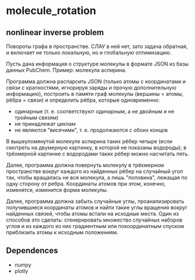 # molecule_rotation

## nonlinear inverse problem

Повороты графа в пространстве. СЛАУ в ней нет, зато задача обратная, и включает не только локальную, но и глобальную оптимизацию.

Пусть дана информация о структуре молекулы в формате JSON из базы данных PubChem. Пример: молекула аспирина.

Программа должна распарсить JSON (только атомы с координатами и связи с кратностями, игнорируя заряды и прочую дополнительную информацию), построить в памяти граф молекулы (вершины = атомы, рёбра = связи) и определить рёбра, которые одновременно:

-  одинарные (т. е. соответствуют одинарным, а не двойным и не тройным связям)
-  не принадлежат циклам
-  не являются "висячими", т. е. продолжаются с обоих концов

В вышеупомянутой молекуле аспирина таких рёбер четыре (если смотреть на двумерную картинку, в которой не показаны водороды); в трёхмерной картинке с водородами таких рёбер можно насчитать пять.

Далее, программа должна повернуть молекулу в трёхмерном пространстве вокруг каждого из найденных рёбер на случайный угол так, чтобы вращалась не вся молекула, а лишь "половина", лежащая по одну сторону от ребра. Координаты атомов при этом, конечно, изменятся, изменится форма молекулы.

Далее, программа должна забыть случайные углы, проанализировать получившиеся координаты атомов и найти такие углы вращения вокруг найденных связей, чтобы атомы встали на исходные места. Один из способов это сделать: сгенерировать множество случайных наборов углов и из каждого из них градиентным или покоординатным спуском приблизить атомы к исходным положениям.

## Dependences

-  numpy
-  plotly
